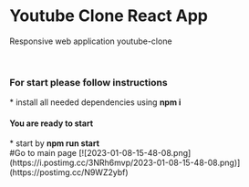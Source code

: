 # Youtube Clone React App

Responsive web application  youtube-clone

</br>
<h3>For start please follow instructions </h3>
* install all needed dependencies using <b> npm i </b> <br/>
<h4>You are ready to start</h4>
* start by <b>npm run start</b> </br>
#Go to main page
[![2023-01-08-15-48-08.png](https://i.postimg.cc/3NRh6mvp/2023-01-08-15-48-08.png)](https://postimg.cc/N9WZ2ybf)







